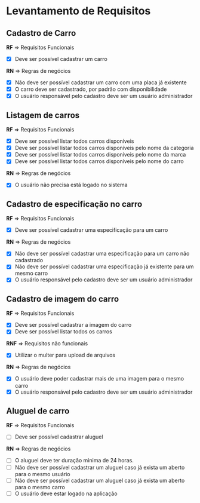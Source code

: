 # Levantamento de Requisitos

## Cadastro de Carro

**RF** => Requisitos Funcionais

- [x] Deve ser possível cadastrar um carro

**RN** => Regras de negócios

- [x] Não deve ser possível cadastrar um carro com uma placa já existente
- [x] O carro deve ser cadastrado, por padrão com disponibilidade
- [x] O usuário responsável pelo cadastro deve ser um usuário administrador

## Listagem de carros

**RF** => Requisitos Funcionais

- [x] Deve ser possível listar todos carros disponíveis
- [x] Deve ser possível listar todos carros disponíveis pelo nome da categoria
- [x] Deve ser possível listar todos carros disponíveis pelo nome da marca
- [x] Deve ser possível listar todos carros disponíveis pelo nome do carro

**RN** => Regras de negócios

- [x] O usuário não precisa está logado no sistema

## Cadastro de especificação no carro

**RF** => Requisitos Funcionais

- [x] Deve ser possível cadastrar uma especificação para um carro

**RN** => Regras de negócios

- [x] Não deve ser possível cadastrar uma especificação para um carro não cadastrado
- [x] Não deve ser possível cadastrar uma especificação já existente para um mesmo carro
- [x] O usuário responsável pelo cadastro deve ser um usuário administrador

## Cadastro de imagem do carro

**RF** => Requisitos Funcionais

- [x] Deve ser possível cadastrar a imagem do carro
- [x] Deve ser possível listar todos os carros

**RNF** => Requisitos não funcionais

- [x] Utilizar o multer para upload de arquivos

**RN** => Regras de negócios

- [x] O usuário deve poder cadastrar mais de uma imagem para o mesmo carro
- [x] O usuário responsável pelo cadastro deve ser um usuário administrador

## Aluguel de carro

**RF** => Requisitos Funcionais

- [ ] Deve ser possível cadastrar aluguel

**RN** => Regras de negócios

- [ ] O aluguel deve ter duração minima de 24 horas.
- [ ] Não deve ser possível cadastrar um aluguel caso já exista um aberto para o mesmo usuário
- [ ] Não deve ser possível cadastrar um aluguel caso já exista um aberto para o mesmo carro
- [ ] O usuário deve estar logado na aplicação
